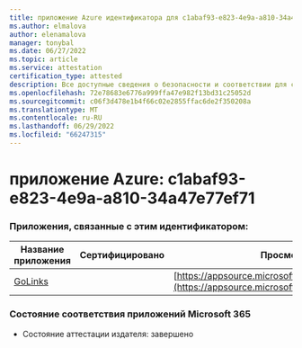 ```yaml
---
title: приложение Azure идентификатора для c1abaf93-e823-4e9a-a810-34a47e77ef71
ms.author: elmalova
author: elenamalova
manager: tonybal
ms.date: 06/27/2022
ms.topic: article
ms.service: attestation
certification_type: attested
description: Все доступные сведения о безопасности и соответствии для c1abaf93-e823-4e9a-a810-34a47e77ef71.
ms.openlocfilehash: 72e78683e6776a999ffa47e982f13bd31c25052d
ms.sourcegitcommit: c06f3d478e1b4f66c02e2855ffac6de2f350208a
ms.translationtype: MT
ms.contentlocale: ru-RU
ms.lasthandoff: 06/29/2022
ms.locfileid: "66247315"
---
```

# <a name="azure-app-id-c1abaf93-e823-4e9a-a810-34a47e77ef71"></a>приложение Azure: c1abaf93-e823-4e9a-a810-34a47e77ef71


### <a name="apps-associated-with-this-id"></a>Приложения, связанные с этим идентификатором:
| **Название приложения** | **Сертифицировано** | **Просмотр в AppSource** |
|--------------|---------------|-----------------------|
| [GoLinks](../forward/WA200003853.md) |  | [https://appsource.microsoft.com/product/office/WA200003853](https://appsource.microsoft.com/product/office/WA200003853) |

### <a name="microsoft-365-app-compliance-status"></a>Состояние соответствия приложений Microsoft 365
- Состояние аттестации издателя: завершено
